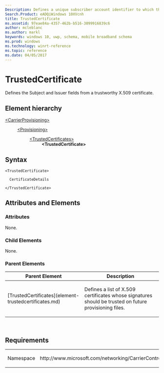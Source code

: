 ```yaml
---
Description: Defines a unique subscriber account identifier to which this provisioning attempt applies.
Search.Product: eADQiWindows 10XVcnh
title: TrustedCertificate
ms.assetid: 97eae84a-4357-462b-b516-3099916839c6
author: mcleblanc
ms.author: markl
keywords: windows 10, uwp, schema, mobile broadband schema
ms.prod: windows
ms.technology: winrt-reference
ms.topic: reference
ms.date: 04/05/2017
---
```


# TrustedCertificate


Defines the Subject and Issuer fields from a trustworthy X.509 certificate.

## Element hierarchy

<dl>
<dt><a href="element-carrierprovisioning.md">&lt;CarrierProvisioning&gt;</a></dt>
<dd>
<dl>
<dt><a href="element-provisioning.md">&lt;Provisioning&gt;</a></dt>
<dd>
<dl>
<dt><a href="element-trustedcertificates.md">&lt;TrustedCertificates&gt;</a></dt>
<dd><b>&lt;TrustedCertificate&gt;</b></dd>
</dl>
</dd>
</dl>
</dd>
</dl>

## Syntax

``` syntax
<TrustedCertificate>

  CertificateDetails

</TrustedCertificate>
```

## Attributes and Elements


### Attributes

None.

### Child Elements

None.

### Parent Elements

<table>
<colgroup>
<col width="50%" />
<col width="50%" />
</colgroup>
<thead>
<tr class="header">
<th>Parent Element</th>
<th>Description</th>
</tr>
</thead>
<tbody>
<tr class="odd">
<td>[TrustedCertificates](element-trustedcertificates.md)</td>
<td><p>Defines a list of X.509 certificates whose signatures should be trusted on future provisioning files.</p></td>
</tr>
</tbody>
</table>

 

## Requirements

<table>
<colgroup>
<col width="50%" />
<col width="50%" />
</colgroup>
<tbody>
<tr class="odd">
<td><p>Namespace</p></td>
<td><p>http://www.microsoft.com/networking/CarrierControl/v1</p></td>
</tr>
</tbody>
</table>

 

 



